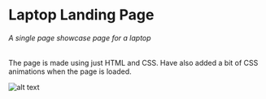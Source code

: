 # Laptop Landing Page
###### A single page showcase page for a laptop

The page is made using just HTML and CSS. Have also added a bit of CSS animations when the page is loaded. 

![alt text](https://a.imge.to/2019/07/18/11y9k.png)
